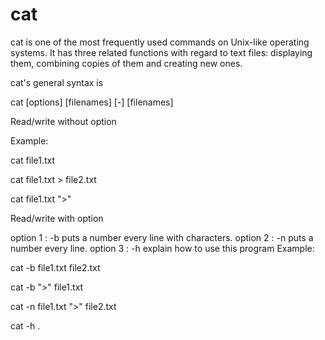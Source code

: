 # cat
	
cat is one of the most frequently used commands on Unix-like operating systems. It has three related functions with regard to text files: displaying them, combining copies of them and creating new ones.

cat's general syntax is

  cat [options] [filenames] [-] [filenames]

Read/write without option

Example:

cat file1.txt

cat file1.txt > file2.txt

cat file1.txt ">" 
  
Read/write with option

option 1 : -b puts a number every line with characters.
option 2 : -n puts a number every line.
option 3 : -h explain how to use this program
Example:

cat -b file1.txt file2.txt

cat -b ">" file1.txt    	

cat -n file1.txt ">" file2.txt

cat -h .


 

